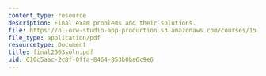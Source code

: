 ```yaml
---
content_type: resource
description: Final exam problems and their solutions.
file: https://ol-ocw-studio-app-production.s3.amazonaws.com/courses/15-024-applied-economics-for-managers-summer-2004/610c5aac2c8f0ffa8464853b0ba6c9e6_final2003soln.pdf
file_type: application/pdf
resourcetype: Document
title: final2003soln.pdf
uid: 610c5aac-2c8f-0ffa-8464-853b0ba6c9e6
---
```

